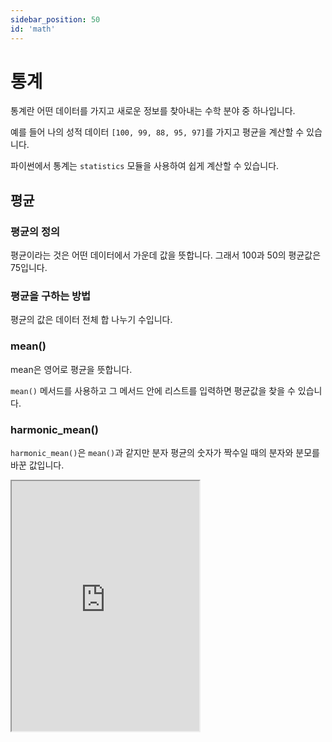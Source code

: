 ```yaml
---
sidebar_position: 50
id: 'math'
---
```


# 통계

통계란 어떤 데이터를 가지고 새로운 정보를 찾아내는 수학 분야 중 하나입니다.

예를 들어 나의 성적 데이터 `[100, 99, 88, 95, 97]`를 가지고 평균을 계산할 수 있습니다.

파이썬에서 통계는 `statistics` 모듈을 사용하여 쉽게 계산할 수 있습니다.

## 평균

### 평균의 정의

평균이라는 것은 어떤 데이터에서 가운데 값을 뜻합니다. 그래서 100과 50의 평균값은 75입니다.

### 평균을 구하는 방법

평균의 값은 데이터 전체 합 나누기 수입니다.

### mean()

mean은 영어로 평균을 뜻합니다.

`mean()` 메서드를 사용하고 그 메서드 안에 리스트를 입력하면 평균값을 찾을 수 있습니다.

### harmonic_mean()

`harmonic_mean()`은 `mean()`과 같지만 분자 평균의 숫자가 짝수일 때의 분자와 분모를 바꾼 값입니다.

<iframe title="Python Playground" src="https://trinket.io/embed/python3/b4ab6a9593" height="400" />

## 중앙값 median()

중앙값은 중앙값을 뜻합니다.

평균은 리스트값들 사이의 중간을 찾지만 리스트를 작은 숫자부터 큰 숫자로 나열한 후 가운데 값을 뜻합니다.

만일 데이터의 수가 홀수이면 가운데 숫자를 찾으면 됩니다.

하지만 데이터의 수가 짝수라면 가운데 2수를 찾고 그 2수의 평균의 값이 중앙값이 됩니다.

`statistics` 모듈을 사용하면 다음과 같은 방법으로 중앙값을 쉽게 찾을 수 있습니다.

<iframe title="Python Playground" src="https://trinket.io/embed/python3/0a8bc90264" height="400" />

## 최빈값

최빈값이란 데이터 중에서 가장 자주 등장하는 데이터의 형태를 뜻합니다.

평균과 중앙값은 숫자만 입력할 수 있지만 모든 데이터 형태를 사용할 수 있습니다.

<iframe title="Python Playground" src="https://trinket.io/embed/python3/0a8bc90264" height="400" />
